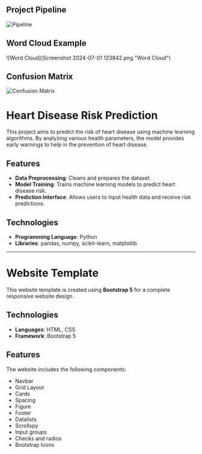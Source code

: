 ## Project Pipeline
![Pipeline]([images/pipeline.png "Pipeline Diagram](https://github.com/Mudit0110/Heart-Disease-Risk-Prediction/blob/master/Screenshot%202024-07-01%20123842.png)")

## Word Cloud Example
![Word Cloud](Screenshot 2024-07-01 123842.png "Word Cloud")

## Confusion Matrix
![Confusion Matrix](images/confusion_matrix.png "Confusion Matrix")



# Heart Disease Risk Prediction  

This project aims to predict the risk of heart disease using machine learning algorithms. By analyzing various health parameters, the model provides early warnings to help in the prevention of heart disease.  

## Features  
- **Data Preprocessing**: Cleans and prepares the dataset.  
- **Model Training**: Trains machine learning models to predict heart disease risk.  
- **Prediction Interface**: Allows users to input health data and receive risk predictions.  

## Technologies  
- **Programming Language**: Python  
- **Libraries**: pandas, numpy, scikit-learn, matplotlib  

---

# Website Template  

This website template is created using **Bootstrap 5** for a complete responsive website design.  

## Technologies  
- **Languages**: HTML, CSS  
- **Framework**: Bootstrap 5  

## Features  
The website includes the following components:  
- Navbar  
- Grid Layout  
- Cards  
- Spacing  
- Figure  
- Footer  
- Datalists  
- Scrollspy  
- Input groups  
- Checks and radios  
- Bootstrap Icons  
